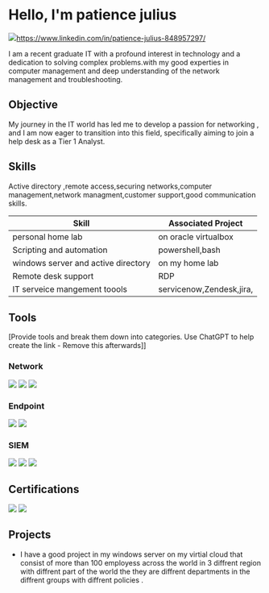 # Hello, I'm patience julius
<a href="https://linkedin.com"><img src="https://img.shields.io/badge/-LinkedIn-0072b1?&style=for-the-badge&logo=linkedin&logoColor=white" /></a>https://www.linkedin.com/in/patience-julius-848957297/



I am a recent graduate IT with a profound interest in technology and a dedication to solving complex problems.with my good experties in computer management and deep understanding of the network management and troubleshooting.

## Objective


My journey in the IT world  has led me to develop a passion for networking , and I am now eager to transition into this field, specifically aiming to join a help desk as a Tier 1 Analyst.

## Skills
Active directory ,remote access,securing networks,computer management,network managment,customer support,good communication skills.

| Skill                                         | Associated Project         |
|-----------------------------------------------|----------------------------|
| personal home lab                             | on oracle virtualbox
| Scripting and automation                      | powershell,bash
| windows server and active directory           | on my home lab
| Remote desk support                           | RDP
|IT serveice mangement toools                   | servicenow,Zendesk,jira,
## Tools
[Provide tools and break them down into categories. Use ChatGPT to help create the link - Remove this afterwards]]

### Network
<div>
    <img src="https://img.shields.io/badge/-Wireshark-1679A7?&style=for-the-badge&logo=Wireshark&logoColor=white" />
    <img src="https://img.shields.io/badge/-Suricata-EF3B2D?&style=for-the-badge&logo=Suricata&logoColor=white" />
    <img src="https://img.shields.io/badge/-Zeek-777BB4?&style=for-the-badge&logo=Zeek&logoColor=white" />
</div>

### Endpoint
<div>
    <img src="https://img.shields.io/badge/-Microsoft_Defender_for_Endpoint-00A4EF?&style=for-the-badge&logo=Microsoft&logoColor=white" />
    <img src="https://img.shields.io/badge/-Velociraptor-4B275F?&style=for-the-badge&logo=Velociraptor&logoColor=white" />
</div>

### SIEM
<div>
    <img src="https://img.shields.io/badge/-Microsoft_Sentinel-0078D4?&style=for-the-badge&logo=Microsoft&logoColor=white" />
    <img src="https://img.shields.io/badge/-Splunk-000000?&style=for-the-badge&logo=Splunk&logoColor=white" />
    <img src="https://img.shields.io/badge/-Elastic-005571?&style=for-the-badge&logo=Elastic&logoColor=white" />
</div>

## Certifications
<div>
<img src="https://img.shields.io/badge/-Network%2B-007ACC?&style=for-the-badge&logo=CompTIA&logoColor=white" />
<img src="https://img.shields.io/badge/-A%2B-4D4D4D?&style=for-the-badge&logo=CompTIA&logoColor=white" />

</div>

## Projects
- I have a good project in my windows server  on my virtial cloud that consist of more than 100 employess across the world in 3 diffrent region with diffrent  part of the world the they are diffrent departments in the diffrent groups with diffrent policies .

<!---
patiencejulius/patiencejulius is a ✨ special ✨ repository because its `README.md` (this file) appears on your GitHub profile.
You can click the Preview link to take a look at your changes.
--->

